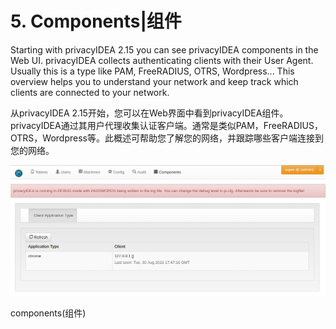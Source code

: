 # 5. Components|组件

Starting with privacyIDEA 2.15 you can see privacyIDEA components in the Web UI. privacyIDEA collects authenticating clients with their User Agent. Usually this is a type like PAM, FreeRADIUS, OTRS, Wordpress... This overview helps you to understand your network and keep track which clients are connected to your network.

从privacyIDEA 2.15开始，您可以在Web界面中看到privacyIDEA组件。privacyIDEA通过其用户代理收集认证客户端。通常是类似PAM，FreeRADIUS，OTRS，Wordpress等。此概述可帮助您了解您的网络，并跟踪哪些客户端连接到您的网络。

![components](../Contents/components.png)

components(组件)